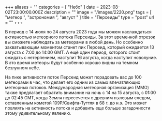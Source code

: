 +++
aliases = ""
categories = [ "Небо" ]
date = 2023-08-02T23:00:00.000Z
description = ""
image = "/images/2220.png"
tags = [ "метеор ", "астрономия ", "август " ]
title = "Персеиды"
type = "post"
url = ""
+++

В период с 14 июля по 24 августа 2023 года мы можем наслаждаться активностью метеорного потока Персеиды. За этот временной отрезок вы сможете наблюдать за метеорами в любой день. Но особенно захватывающим моментом станет пик Персеид, который ожидается 13 августа с 7:00 до 14:00 GMT. А ещё один период, которого стоит ожидать с нетерпением, наступит 16 августа, когда наступит новолуние. В это время метеоры будут особенно хорошо видны на темном безлунном небе.

На пике активности поток Персеид может порадовать вас до 100 метеорами в час, что делает его одним из самых впечатляющих метеорных потоков. Международная метеорная организация (ММО) также предлагает обратить внимание на ночь с 14 на 15 августа, с 01:00 до 02:45 GMT, когда Земля пересечется с древним пылевым следом, оставленным кометой 109P/Свифта-Туттля в 68 г. до н.э. Это может повлиять на активность потока и добавить еще больше загадочности этому удивительному явлению.
